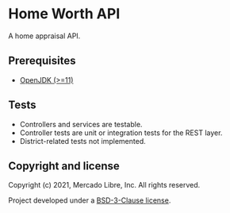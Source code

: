 # Home Worth API

A home appraisal API.

## Prerequisites

* [OpenJDK (>=11)](https://openjdk.java.net)

## Tests

* Controllers and services are testable.
* Controller tests are unit or integration tests for the REST layer.
* District-related tests not implemented.

## Copyright and license

Copyright (c) 2021, Mercado Libre, Inc. All rights reserved.

Project developed under a [BSD-3-Clause license](LICENSE.md).
